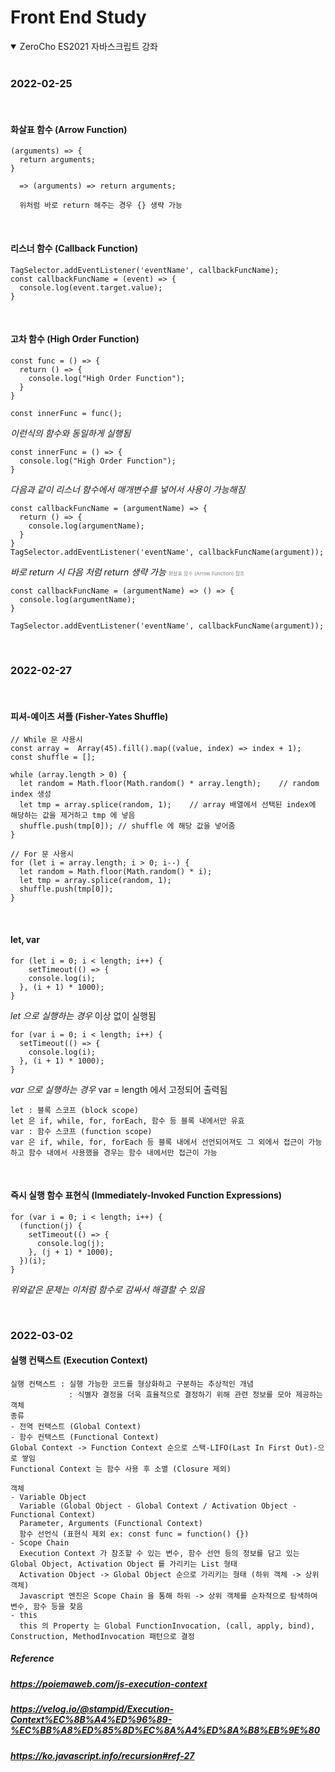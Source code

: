 # Front End Study

<details open>
<summary>ZeroCho ES2021 자바스크립트 강좌</summary>

<br>

### 2022-02-25

<br>

#### 화살표 함수 (Arrow Function)

```
(arguments) => {
  return arguments;
}

  => (arguments) => return arguments;

  위처럼 바로 return 해주는 경우 {} 생략 가능
```

<br>

#### 리스너 함수 (Callback Function)

```
TagSelector.addEventListener('eventName', callbackFuncName);
const callbackFuncName = (event) => {
  console.log(event.target.value);
}
```

<br>

#### 고차 함수 (High Order Function)

```
const func = () => {
  return () => {
    console.log("High Order Function");
  }
}

const innerFunc = func();
```

<i>이런식의 함수와 동일하게 실행됨</i>

```
const innerFunc = () => {
  console.log("High Order Function");
}
```

<i>다음과 같이 리스너 함수에서 매개변수를 넣어서 사용이 가능해짐</i>

```
const callbackFuncName = (argumentName) => {
  return () => {
    console.log(argumentName);
  }
}
TagSelector.addEventListener('eventName', callbackFuncName(argument));
```

<i>바로 return 시 다음 처럼 return 생략 가능</i>
<span style="font-size: 8px; color: gray;">화살표 함수 (Arrow Function) 참조</span>

```
const callbackFuncName = (argumentName) => () => {
  console.log(argumentName);
}

TagSelector.addEventListener('eventName', callbackFuncName(argument));
```

<br>

### 2022-02-27

<br>

#### 피셔-예이츠 셔플 (Fisher-Yates Shuffle)

```
// While 문 사용시
const array =  Array(45).fill().map((value, index) => index + 1);
const shuffle = [];

while (array.length > 0) {
  let random = Math.floor(Math.random() * array.length);	// random index 생성
  let tmp = array.splice(random, 1);	// array 배열에서 선택된 index에 해당하는 값을 제거하고 tmp 에 넣음
  shuffle.push(tmp[0]);	// shuffle 에 해당 값을 넣어줌
}

// For 문 사용시
for (let i = array.length; i > 0; i--) {
  let random = Math.floor(Math.random() * i);
  let tmp = array.splice(random, 1);
  shuffle.push(tmp[0]);
}
```

<br>

#### let, var

```
for (let i = 0; i < length; i++) {
    setTimeout(() => {
    console.log(i);
  }, (i + 1) * 1000);
}
```

<i>let 으로 실행하는 경우</i> 이상 없이 실행됨

```
for (var i = 0; i < length; i++) {
  setTimeout(() => {
    console.log(i);
  }, (i + 1) * 1000);
}
```

<i>var 으로 실행하는 경우</i> var = length 에서 고정되어 출력됨

```
let : 블록 스코프 (block scope)
let 은 if, while, for, forEach, 함수 등 블록 내에서만 유효
var : 함수 스코프 (function scope)
var 은 if, while, for, forEach 등 블록 내에서 선언되어져도 그 외에서 접근이 가능하고 함수 내에서 사용했을 경우는 함수 내에서만 접근이 가능
```

<br>

#### 즉시 실행 함수 표현식 (Immediately-Invoked Function Expressions)

```
for (var i = 0; i < length; i++) {
  (function(j) {
    setTimeout(() => {
      console.log(j);
    }, (j + 1) * 1000);
  })(i);
}
```

<i>위와같은 문제는 이처럼 함수로 감싸서 해결할 수 있음</i>

<br>

### 2022-03-02

#### 실행 컨택스트 (Execution Context)

```
실행 컨택스트 : 실행 가능한 코드를 형상화하고 구분하는 추상적인 개념
             : 식별자 결정을 더욱 효율적으로 결정하기 위해 관련 정보를 모아 제공하는 객체
종류
- 전역 컨택스트 (Global Context)
- 함수 컨택스트 (Functional Context)
Global Context -> Function Context 순으로 스택-LIFO(Last In First Out)-으로 쌓임
Functional Context 는 함수 사용 후 소멸 (Closure 제외)

객체
- Variable Object
  Variable (Global Object - Global Context / Activation Object - Functional Context)
  Parameter, Arguments (Functional Context)
  함수 선언식 (표현식 제외 ex: const func = function() {})
- Scope Chain
  Execution Context 가 참조할 수 있는 변수, 함수 선언 등의 정보를 담고 있는 Global Object, Activation Object 를 가리키는 List 형태
  Activation Object -> Global Object 순으로 가리키는 형태 (하위 객체 -> 상위 객체)
  Javascript 엔진은 Scope Chain 을 통해 하위 -> 상위 객체를 순차적으로 탐색하여 변수, 함수 등을 찾음
- this
  this 의 Property 는 Global FunctionInvocation, (call, apply, bind), Construction, MethodInvocation 패턴으로 결정
```

##### Reference

##### <a>https://poiemaweb.com/js-execution-context</a>

##### <a>https://velog.io/@stampid/Execution-Context%EC%8B%A4%ED%96%89-%EC%BB%A8%ED%85%8D%EC%8A%A4%ED%8A%B8%EB%9E%80</a>

##### <a>https://ko.javascript.info/recursion#ref-27</a>

  </details>
